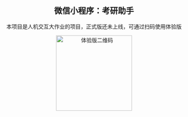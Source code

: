 <h2 align=center>微信小程序：考研助手</h2>

<p align=center>本项目是人机交互大作业的项目，正式版还未上线，可通过扫码使用体验版</p>

<p align=center>
  <img src="https://s2.loli.net/2024/12/29/GwoCMfQtWNx63KH.jpg" alt="体验版二维码" width="200">
</p>